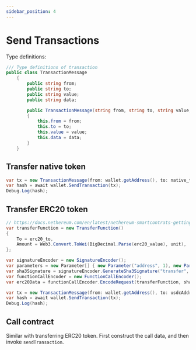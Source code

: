 ```yaml
---
sidebar_position: 4
---
```


# Send Transactions

Type definitions:

```csharp
/// Type definitions of transaction
public class TransactionMessage
    {
        public string from;
        public string to;
        public string value;
        public string data;

        public TransactionMessage(string from, string to, string value, string data)
        {
            this.from = from;
            this.to = to;
            this.value = value;
            this.data = data;
        }
    }
```

## Transfer native token

```csharp
var tx = new TransactionMessage(from: wallet.getAddress(), to: native_to, value: Web3.Convert.ToWei(BigDecimal.Parse(native_value), 18).ToString(), data: "0x");
var hash = await wallet.SendTransaction(tx);
Debug.Log(hash);
```

## Transfer ERC20 token

```csharp
// https://docs.nethereum.com/en/latest/nethereum-smartcontrats-gettingstarted/
var transferFunction = new TransferFunction()
{
    To = erc20_to,
    Amount = Web3.Convert.ToWei(BigDecimal.Parse(erc20_value), unit),
};

var signatureEncoder = new SignatureEncoder();
var parameters = new Parameter[] { new Parameter("address", 1), new Parameter("uint256", 2) };
var sha3Signature = signatureEncoder.GenerateSha3Signature("transfer", parameters, 4);
var functionCallEncoder = new FunctionCallEncoder();
var erc20Data = functionCallEncoder.EncodeRequest(transferFunction, sha3Signature);

var tx = new TransactionMessage(from: wallet.getAddress(), to: usdcAddress, value: "0x", data: erc20Data);
var hash = await wallet.SendTransaction(tx);
Debug.Log(hash);
```

## Call contract

Similar with transferring ERC20 token. First construct the call data, and then invoke `sendTransaction`.
